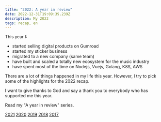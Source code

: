 ```yaml
---
title: "2022: A year in review"
date: 2022-12-31T19:09:39.239Z
description: My 2022
tags: recap, en
---
```


This year I:

- started selling digital products on Gumroad
- started my sticker business
- migrated to a new company (same team)
- have built and scaled a totally new ecosystem for the music industry
- have spent most of the time on Nodejs, Vuejs, Golang, K8S, AWS

There are a lot of things happened in my life this year. However, I try to pick some of the highlights for the 2022 recap.

I want to give thanks to God and say a thank you to everybody who has supported me this year.

Read my "A year in review" series.

[2021](/posts/2021-year-in-review.html) [2020](/posts/2020-year-in-review.html) [2019](/posts/2019-year-in-review.html) [2018](/posts/2018-year-in-review.html) [2017](/posts/2017-year-in-review.html)
